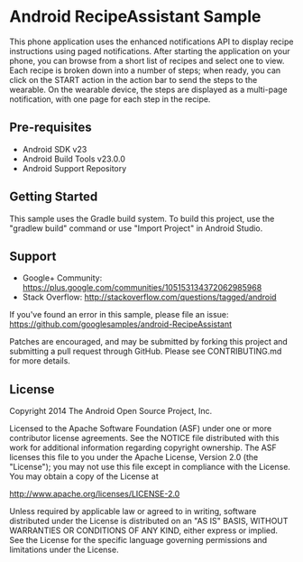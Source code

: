 
Android RecipeAssistant Sample
===================================

This phone application uses the enhanced notifications API to display recipe
instructions using paged notifications. After starting the application on your phone, you can browse
from a short list of recipes and select one to view. Each recipe is broken down into a number of
steps; when ready, you can click on the START action in the action bar to send the steps to the
wearable. On the wearable device, the steps are displayed as a multi-page notification, with one
page for each step in the recipe.

Pre-requisites
--------------

- Android SDK v23
- Android Build Tools v23.0.0
- Android Support Repository

Getting Started
---------------

This sample uses the Gradle build system. To build this project, use the
"gradlew build" command or use "Import Project" in Android Studio.

Support
-------

- Google+ Community: https://plus.google.com/communities/105153134372062985968
- Stack Overflow: http://stackoverflow.com/questions/tagged/android

If you've found an error in this sample, please file an issue:
https://github.com/googlesamples/android-RecipeAssistant

Patches are encouraged, and may be submitted by forking this project and
submitting a pull request through GitHub. Please see CONTRIBUTING.md for more details.

License
-------

Copyright 2014 The Android Open Source Project, Inc.

Licensed to the Apache Software Foundation (ASF) under one or more contributor
license agreements.  See the NOTICE file distributed with this work for
additional information regarding copyright ownership.  The ASF licenses this
file to you under the Apache License, Version 2.0 (the "License"); you may not
use this file except in compliance with the License.  You may obtain a copy of
the License at

http://www.apache.org/licenses/LICENSE-2.0

Unless required by applicable law or agreed to in writing, software
distributed under the License is distributed on an "AS IS" BASIS, WITHOUT
WARRANTIES OR CONDITIONS OF ANY KIND, either express or implied.  See the
License for the specific language governing permissions and limitations under
the License.
